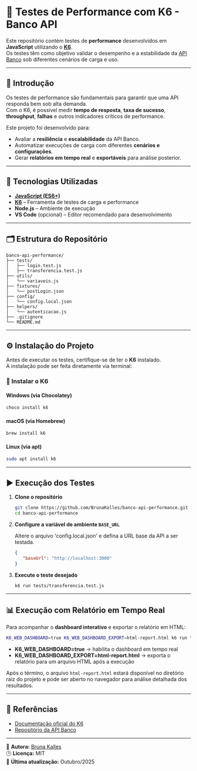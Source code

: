 # 🧪 Testes de Performance com K6 - Banco API

Este repositório contém testes de **performance** desenvolvidos em **JavaScript** utilizando o **[K6](https://k6.io/)**.  
Os testes têm como objetivo validar o desempenho e a estabilidade da [API Banco](https://github.com/BrunaKalles/banco-api) sob diferentes cenários de carga e uso.

---

## 🚀 Introdução

Os testes de performance são fundamentais para garantir que uma API responda bem sob alta demanda.  
Com o K6, é possível medir **tempo de resposta**, **taxa de sucesso**, **throughput**, **falhas** e outros indicadores críticos de performance.

Este projeto foi desenvolvido para:

- Avaliar a **resiliência** e **escalabilidade** da API Banco.
- Automatizar execuções de carga com diferentes **cenários e configurações**.
- Gerar **relatórios em tempo real** e **exportáveis** para análise posterior.

---

## 🧰 Tecnologias Utilizadas

- **[JavaScript (ES6+)](https://developer.mozilla.org/pt-BR/docs/Web/JavaScript)**
- **[K6](https://k6.io/docs/)** – Ferramenta de testes de carga e performance
- **Node.js** – Ambiente de execução
- **VS Code** (opcional) – Editor recomendado para desenvolvimento

---

## 🗂️ Estrutura do Repositório

```
banco-api-performance/
├── tests/
│   ├── login.test.js
│   ├── transferencia.test.js
├── utils/
│   └── variaveis.js
├── fixtures/
│   └── postLogin.json
├── config/
│   └── config.local.json
├── helpers/
│   └── autenticacao.js
├── .gitignore
└── README.md
```

---

## ⚙️ Instalação do Projeto

Antes de executar os testes, certifique-se de ter o **K6** instalado.  
A instalação pode ser feita diretamente via terminal:

### 🔧 Instalar o K6

#### **Windows (via Chocolatey)**
```bash
choco install k6
```

#### **macOS (via Homebrew)**
```bash
brew install k6
```

#### **Linux (via apt)**
```bash
sudo apt install k6
```

---

## ▶️ Execução dos Testes

1. **Clone o repositório**
   ```bash
   git clone https://github.com/BrunaKalles/banco-api-performance.git
   cd banco-api-performance
   ```

2. **Configure a variável de ambiente `BASE_URL`**

   Altere o arquivo 'config.local.json' e defina a URL base da API a ser testada.
   ```json
   {
      "baseUrl": "http://localhost:3000"
   }
   

3. **Execute o teste desejado**
   ```bash
   k6 run tests/transferencia.test.js
   ```

---

## 📊 Execução com Relatório em Tempo Real

Para acompanhar o **dashboard interativo** e exportar o relatório em HTML:

```bash
K6_WEB_DASHBOARD=true K6_WEB_DASHBOARD_EXPORT=html-report.html k6 run tests/transferencia.test.js -e BASE_URL=http://localhost:3000
```

- **K6_WEB_DASHBOARD=true** → habilita o dashboard em tempo real  
- **K6_WEB_DASHBOARD_EXPORT=html-report.html** → exporta o relatório para um arquivo HTML após a execução

Após o término, o arquivo `html-report.html` estará disponível no diretório raiz do projeto e pode ser aberto no navegador para análise detalhada dos resultados.

---

## 📘 Referências

- [Documentação oficial do K6](https://k6.io/docs/)
- [Repositório da API Banco](https://github.com/BrunaKalles/banco-api)

---

📄 **Autora:** [Bruna Kalles](https://github.com/BrunaKalles)  
🕒 **Licença:** MIT  
📅 **Última atualização:** Outubro/2025
